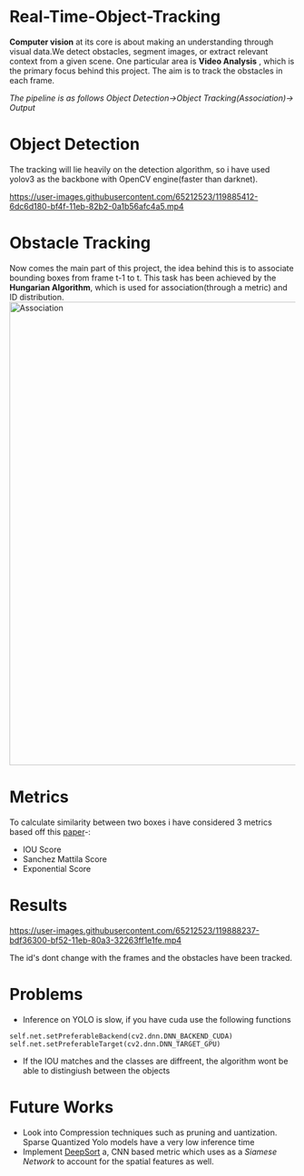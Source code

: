 # Real-Time-Object-Tracking
**Computer vision** at its core is about making an understanding through visual data.We detect obstacles, segment images, or extract relevant context from a given scene. One particular area is **Video Analysis** , which is the primary focus behind this project. The aim is to track the obstacles in each frame.

*The pipeline is as follows Object Detection->Object Tracking(Association)-> Output*

# Object Detection
The tracking will lie heavily on the detection algorithm, so i have used yolov3 as the backbone with OpenCV engine(faster than darknet).

https://user-images.githubusercontent.com/65212523/119885412-6dc6d180-bf4f-11eb-82b2-0a1b56afc4a5.mp4



# Obstacle Tracking
Now comes the main part of this project, the idea behind this is to associate bounding boxes from frame t-1 to t. This task has been achieved by the **Hungarian Algorithm**, which is used for association(through a metric) and ID distribution.
<img width="817" alt="Association" src="https://user-images.githubusercontent.com/65212523/119887121-5be62e00-bf51-11eb-8957-61cad0ea7e12.png">

# Metrics
To calculate similarity between two boxes i have considered 3 metrics based off this [paper](https://arxiv.org/pdf/1709.03572.pdf)-:
- IOU Score
- Sanchez Mattila Score
- Exponential Score


# Results


https://user-images.githubusercontent.com/65212523/119888237-bdf36300-bf52-11eb-80a3-32263ff1e1fe.mp4

The id's dont change with the frames and the obstacles have been tracked.

# Problems
- Inference on YOLO is slow, if you have cuda use the following functions
```
self.net.setPreferableBackend(cv2.dnn.DNN_BACKEND_CUDA)
self.net.setPreferableTarget(cv2.dnn.DNN_TARGET_GPU)
```
- If the IOU matches and the classes are diffreent, the algorithm wont be able to distingiush between the objects

# Future Works
- Look into Compression techniques such as pruning and uantization. Sparse Quantized Yolo models have a very low inference time
- Implement [DeepSort](https://arxiv.org/pdf/1703.07402.pdf) a, CNN based metric which uses as a *Siamese Network* to account for the spatial features as well.










